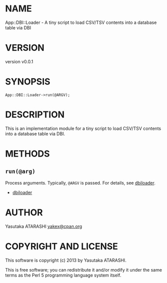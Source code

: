 # NAME

App::DBI::Loader - A tiny script to load CSV/TSV contents into a database table via DBI

# VERSION

version v0.0.1

# SYNOPSIS

    App::DBI::Loader->run(@ARGV);

# DESCRIPTION

This is an implementation module for a tiny script to load CSV/TSV contents into a database table via DBI.

# METHODS

## `run(@arg)`

Process arguments. Typically, `@ARGV` is passed. For details, see [dbiloader](https://metacpan.org/pod/dbiloader).

- [dbiloader](https://metacpan.org/pod/dbiloader)

# AUTHOR

Yasutaka ATARASHI <yakex@cpan.org>

# COPYRIGHT AND LICENSE

This software is copyright (c) 2013 by Yasutaka ATARASHI.

This is free software; you can redistribute it and/or modify it under
the same terms as the Perl 5 programming language system itself.
